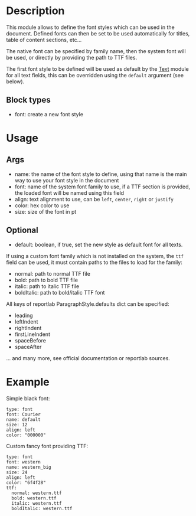 # Description

This module allows to define the font styles which can be used in the document. Defined fonts can then be set to be used automatically for titles, table of content sections, etc...

The native font can be specified by family name, then the system font will be used, or directly by providing the path to TTF files.

The first font style to be defined will be used as default by the [Text](../Text) module for all text fields, this can be overridden using the `default` argument (see below).

## Block types
- font: create a new font style

# Usage
## Args
- name: the name of the font style to define, using that name is the main way to use your font style in the document
- font: name of the system font family to use, if a TTF section is provided, the loaded font will be named using this field
- align: text alignment to use, can be `left`, `center`, `right` or `justify`
- color: hex color to use
- size: size of the font in pt

## Optional
- default: boolean, if true, set the new style as default font for all texts.

If using a custom font family which is not installed on the system, the `ttf` field can be used, it must contain paths to the files to load for the family:

- normal: path to normal TTF file
- bold: path to bold TTF file
- italic: path to italic TTF file
- boldItalic: path to bold/italic TTF font

All keys of reportlab ParagraphStyle.defaults dict can be specified:

- leading
- leftIndent
- rightIndent
- firstLineIndent
- spaceBefore
- spaceAfter

... and many more, see official documentation or reportlab sources.

# Example
Simple black font:
```
type: font
font: Courier
name: default
size: 12
align: left
color: "000000"
```

Custom fancy font providing TTF:
```
type: font
font: western
name: western_big
size: 24
align: left
color: "6f4f28"
ttf:
  normal: western.ttf
  bold: western.ttf
  italic: western.ttf
  boldItalic: western.ttf
```
